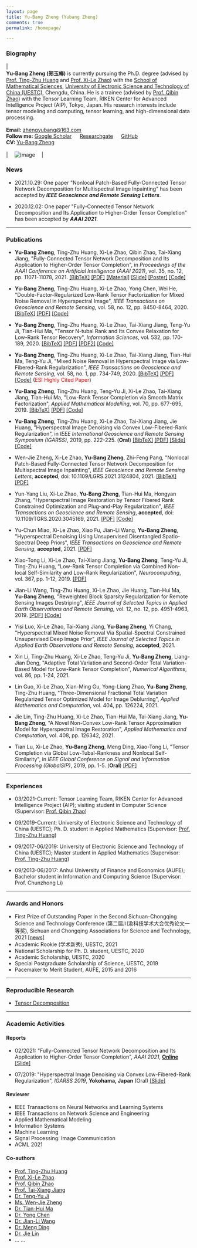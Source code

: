 ```yaml
---
layout: page
title: Yu-Bang Zheng (Yubang Zheng)
comments: true
permalink: /homepage/

---
```



<style>
.biblist { }

/* The item */
.biblist li { }

/* You can define custom styles for plstyle field here. */


/*************************************
   The box that contain BibTeX code
 *************************************/
div.noshow { display: none; }
div.BibTeX {
  margin-right: 1%;
  margin-left: 3%;
  margin-top: 1.2em;
  margin-bottom: 1.3em;
  border: 1px solid silver;
  padding: 0.3em 0.5em;
  background: #eeeeee;
}
div.BibTeX pre { font-size: 85%; overflow: auto;  width: 100%; }
</style>

<script>
function toggleBibtex(articleid) {
  var bib = document.getElementById('bib_'+articleid);
  if (bib) {
    if(bib.className.indexOf('BibTeX') != -1) {
    bib.className.indexOf('noshow') == -1?bib.className = 'BibTeX noshow':bib.className = 'BibTeX';
    }
  } else {
    return;
  }
}
</script>




### Biography
 
| <br>**Yu-Bang Zheng (郑玉棒)** is currently pursuing the Ph.D. degree (advised by [Prof. Ting-Zhu Huang](http://www.math.uestc.edu.cn/info/1081/2041.htm) and [Prof. Xi-Le Zhao](https://zhaoxile.github.io/)) with the [School of Mathematical Sciences](http://www.math.uestc.edu.cn/index.htm), [University of Electronic Science and Technology of China (UESTC)](https://www.uestc.edu.cn/), Chengdu, China. He is a trainee (advised by [Prof. Qibin Zhao](https://qibinzhao.github.io)) with the Tensor Learning Team, RIKEN Center for Advanced Intelligence Project (AIP), Tokyo, Japan. His research interests include tensor modeling and computing, tensor learning, and high-dimensional data processing. <br> <br> **Email:** <zhengyubang@163.com>  <br> **Follow me:** [Google Scholar](https://scholar.google.com/citations?hl=en&user=3KH22NkAAAAJ)  &emsp; [Researchgate](https://www.researchgate.net/profile/Yu_Bang_Zheng)  &emsp; [GitHub](https://github.com/YuBangZheng/)  <br> **CV:** [Yu-Bang Zheng](https://yubangzheng.github.io/images/CV_yubangzheng.pdf) <br><br>| &emsp;![image](https://yubangzheng.github.io/images/yubangzheng3.jpg)&emsp; |

### News

* 2021.10.29: One paper \"Nonlocal Patch-Based Fully-Connected Tensor Network Decomposition for Multispectral Image Inpainting\" has been accepted by _**IEEE Geoscience and Remote Sensing Letters**_.

* 2020.12.02: One paper \"Fully-Connected Tensor Network Decomposition and Its Application to Higher-Order Tensor Completion\" has been accepted by _**AAAI 2021**_.

---

### Publications

* **Yu-Bang Zheng**, Ting-Zhu Huang, Xi-Le Zhao, Qibin Zhao, Tai-Xiang Jiang, \"Fully-Connected Tensor Network Decomposition and Its Application to Higher-Order Tensor Completion\", in _Proceedings of the AAAI Conference on Artificial Intelligence (AAAI 2021)_, vol. 35, no. 12, pp. 11071-11078, 2021. <a href="javascript:toggleBibtex('zhengFCTN2021')" class="textlink">[BibTeX]</a> [[PDF]](https://yubangzheng.github.io/papers/AAAI2021_FCTN_Decomposition_ybz.pdf) [[Material]](https://yubangzheng.github.io/papers/Supplementary_Material_FCTN_decomposition.pdf) [[Slide]](https://yubangzheng.github.io/papers/Slide_FCTN_decomposition.pdf) [[Poster]](https://yubangzheng.github.io/papers/Poster_FCTN_decomposition.pdf) [[Code]](https://yubangzheng.github.io/codes/code_FCTN_Decomposition.zip)

<div id="bib_zhengFCTN2021" class="BibTeX noshow">
<pre>
@inproceedings{zhengFCTN2021,
  title={Fully-Connected Tensor Network Decomposition and Its Application to Higher-Order Tensor Completion}, 
  author={Zheng, Yu-Bang and Huang, Ting-Zhu and Zhao, Xi-Le and Zhao, Qibin and Jiang, Tai-Xiang}, 
  booktitle={Proceedings of the AAAI Conference on Artificial Intelligence},
  volume={35},
  number={12},
  pages={11071-11078},
  year={2021},  
}
</pre>
</div>


* **Yu-Bang Zheng**, Ting-Zhu Huang, Xi-Le Zhao, Yong Chen, Wei He, \"Double-Factor-Regularized Low-Rank Tensor Factorization for Mixed Noise Removal in Hyperspectral Image\", _IEEE Transactions on Geoscience and Remote Sensing_, vol. 58, no. 12, pp. 8450-8464, 2020. <a href="javascript:toggleBibtex('TGRS_LRTFDFR')" class="textlink">[BibTeX]</a> [[PDF]](https://yubangzheng.github.io/papers/TGRS-LRTFDFR.pdf) [[Code]](https://yubangzheng.github.io/codes/code_LRTFDFR.zip)

<div id="bib_TGRS_LRTFDFR" class="BibTeX noshow">
<pre>
@article{TGRS_LRTFDFR,
  author = {Yu-Bang Zheng and Ting-Zhu Huang and Xi-Le Zhao and Yong Chen and Wei He}, 
  journal = {IEEE Transactions on Geoscience and Remote Sensing},  
  title = {Double-Factor-Regularized Low-Rank Tensor Factorization for Mixed Noise Removal in Hyperspectral Image},
  year={2020},
  volume={58},
  number={12},
  pages={8450-8464},
  month={Dec.},
}
</pre>
</div>


* **Yu-Bang Zheng**, Ting-Zhu Huang, Xi-Le Zhao, Tai-Xiang Jiang, Teng-Yu Ji, Tian-Hui Ma, \"Tensor N-tubal Rank and Its Convex Relaxation for Low-Rank Tensor Recovery\", _Information Sciences_, vol. 532, pp. 170-189, 2020. <a href="javascript:toggleBibtex('IS_Ntubal')" class="textlink">[BibTeX]</a> [[PDF]](https://yubangzheng.github.io/papers/IS-N-tubal-rank.pdf) [[PDF2]](https://yubangzheng.github.io/papers/IS-N-tubal-rank2.pdf) [[Code]](https://yubangzheng.github.io/codes/code_WSTNN.zip)

<div id="bib_IS_Ntubal" class="BibTeX noshow">
<pre>
@article{IS_Ntubal,
  author = {Yu-Bang Zheng and Ting-Zhu Huang and Xi-Le Zhao and Tai-Xiang Jiang and Teng-Yu Ji and Tian-Hui Ma},
  journal = {Information Sciences},
  title = {Tensor {N}-tubal rank and its convex relaxation for low-rank tensor recovery},
  volume = {532},
  pages = {170-189},
  year = {2020},
  month={Sep.},
}
</pre>
</div>


* **Yu-Bang Zheng**, Ting-Zhu Huang, Xi-Le Zhao, Tai-Xiang Jiang, Tian-Hui Ma, Teng-Yu Ji, \"Mixed Noise Removal in Hyperspectral Image via Low-Fibered-Rank Regularization\", _IEEE Transactions on Geoscience and Remote Sensing_, vol. 58, no. 1, pp. 734-749, 2020. <a href="javascript:toggleBibtex('TGRS_fibered')" class="textlink">[BibTeX]</a> [[PDF]](https://yubangzheng.github.io/papers/TGRS-low-fibered-rank.pdf) [[Code]](https://yubangzheng.github.io/codes/code_TGRS_low-fibered-rank.zip) (<span style="color:red">ESI Highly Cited Paper</span>)

<div id="bib_TGRS_fibered" class="BibTeX noshow">
<pre>
@article{TGRS_fibered,
  author ={Yu-Bang Zheng and Ting-Zhu Huang and Xi-Le Zhao and Tai-Xiang Jiang and Tian-Hui Ma and Teng-Yu Ji},
  journal={IEEE Transactions on Geoscience and Remote Sensing},
  title={Mixed Noise Removal in Hyperspectral Image via Low-Fibered-Rank Regularization},
  year={2020},
  volume={58},
  number={1},
  pages={734-749},
  month={Jan.},
}
</pre>
</div>


* **Yu-Bang Zheng**, Ting-Zhu Huang, Teng-Yu Ji, Xi-Le Zhao, Tai-Xiang Jiang, Tian-Hui Ma, \"Low-Rank Tensor Completion via Smooth Matrix Factorization\", _Applied Mathematical Modelling_, vol. 70, pp. 677-695, 2019. <a href="javascript:toggleBibtex('AMM_SMFLRTC')" class="textlink">[BibTeX]</a> [[PDF]](https://yubangzheng.github.io/papers/AMM_SMFLRTC_zheng.pdf) [[Code]](https://yubangzheng.github.io/codes/code_SMF-LRTC.zip)

<div id="bib_AMM_SMFLRTC" class="BibTeX noshow">
<pre>
@article{AMM_SMFLRTC,
  title = {Low-Rank Tensor Completion via Smooth Matrix Factorization},
  journal = {Applied Mathematical Modelling},
  volume = {70},
  pages = {677-695},
  year = {2019},
  author = {Yu-Bang Zheng and Ting-Zhu Huang and Teng-Yu Ji and Xi-Le Zhao and Tai-Xiang Jiang and Tian-Hui Ma},
  month={Jun.},
}
</pre>
</div>


* **Yu-Bang Zheng**, Ting-Zhu Huang, Xi-Le Zhao, Tai-Xiang Jiang, Jie Huang, \"Hyperspectral Image Denoising via Convex Low-Fibered-Rank Regularization\", in _IEEE International Geoscience and Remote Sensing Symposium (IGARSS)_, 2019, pp. 222-225. (**Oral**) <a href="javascript:toggleBibtex('IGARSS2019_fibered')" class="textlink">[BibTeX]</a> [[PDF]](https://yubangzheng.github.io/papers/IGARSS2019-low-fibered-rank.pdf) [[Slide]](https://yubangzheng.github.io/papers/Oral_IGARSS2019_ybz.pdf) [[Code]](https://yubangzheng.github.io/codes/code_TGRS_low-fibered-rank.zip)

<div id="bib_IGARSS2019_fibered" class="BibTeX noshow">
<pre>
@inproceedings{IGARSS2019_fibered,
  author={Zheng, Yu-Bang and Huang, Ting-Zhu and Zhao, Xi-Le and Jiang, Tai-Xiang and Huang, Jie},
  booktitle={IEEE International Geoscience and Remote Sensing Symposium}, 
  title={Hyperspectral Image Denoising Via Convex Low-Fibered-Rank Regularization}, 
  year={2019},
  volume={},
  number={},
  pages={222-225},
  }
</pre>
</div>


* Wen-Jie Zheng, Xi-Le Zhao, **Yu-Bang Zheng**, Zhi-Feng Pang, \"Nonlocal Patch-Based Fully-Connected Tensor Network Decomposition for Multispectral Image Inpainting\", _IEEE Geoscience and Remote Sensing Letters_, **accepted**, doi: 10.1109/LGRS.2021.3124804, 2021. <a href="javascript:toggleBibtex('GRSL2021_NLFCTN')" class="textlink">[BibTeX]</a> [[PDF]](https://yubangzheng.github.io/papers/NL-FCTN-wjz.pdf)

<div id="bib_GRSL2021_NLFCTN" class="BibTeX noshow">
<pre>
@article{GRSL2021_NLFCTN,
  title = {Nonlocal Patch-Based Fully-Connected Tensor Network Decomposition for Multispectral Image Inpainting},
  journal = {IEEE Geoscience and Remote Sensing Letters},
  volume = { },
  pages = { },
  year = {2021},
  author = {Wen-Jie Zheng and Xi-Le Zhao and Yu-Bang Zheng and Zhi-Feng Pang},
  note = {doi: 10.1109/LGRS.2021.3124804},
  month={},
}
</pre>
</div>


* Yun-Yang Liu, Xi-Le Zhao, **Yu-Bang Zheng**, Tian-Hui Ma, Hongyan Zhang, \"Hyperspectral Image Restoration by Tensor Fibered Rank Constrained Optimization and Plug-and-Play Regularization\", _IEEE Transactions on Geoscience and Remote Sensing_, **accepted**, doi: 10.1109/TGRS.2020.3045169, 2021. [[PDF]](https://yubangzheng.github.io/papers/TGRS-yyl.pdf) [[Code]](https://github.com/zhaoxile/TGRS_FRCTR_PnP)

* Yu-Chun Miao, Xi-Le Zhao, Xiao Fu, Jian-Li Wang, **Yu-Bang Zheng**, \"Hyperspectral Denoising Using Unsupervised Disentangled Spatio-Spectral Deep Priors\", _IEEE Transactions on Geoscience and Remote Sensing_, **accepted**, 2021. [[PDF]](https://arxiv.org/pdf/2102.12310.pdf)

* Xiao-Tong Li, Xi-Le Zhao, Tai-Xiang Jiang, **Yu-Bang Zheng**, Teng-Yu Ji, Ting-Zhu Huang, \"Low-Rank Tensor Completion via Combined Non-local Self-Similarity and Low-Rank Regularization\", _Neurocomputing_, vol. 367, pp. 1-12, 2019. [[PDF]](https://yubangzheng.github.io/papers/Neurocomputing-NLSLR-xtl.pdf)

* Jian-Li Wang, Ting-Zhu Huang, Xi-Le Zhao, Jie Huang, Tian-Hui Ma, **Yu-Bang Zheng**, \"Reweighted Block Sparsity Regularization for Remote Sensing Images Destriping\", _IEEE Journal of Selected Topics in Applied Earth Observations and Remote Sensing_, vol. 12, no. 12, pp. 4951-4963, 2019. [[PDF]](https://yubangzheng.github.io/papers/JSTARS-jlwang.pdf) [[Code]](https://yubangzheng.github.io/codes/code_RBSUTV.zip)

* Yisi Luo, Xi-Le Zhao, Tai-Xiang Jiang, **Yu-Bang Zheng**, Yi Chang, \"Hyperspectral Mixed Noise Removal Via Spatial-Spectral Constrained Unsupervised Deep Image Prior\", _IEEE Journal of Selected Topics in Applied Earth Observations and Remote Sensing_, **accepted**, 2021.

* Xin Li, Ting-Zhu Huang, Xi-Le Zhao, Teng-Yu Ji, **Yu-Bang Zheng**, Liang-Jian Deng, \"Adaptive Total Variation and Second-Order Total Variation-Based Model for Low-Rank Tensor Completion\", _Numerical Algorithms_, vol. 86, pp. 1-24, 2021.

* Lin Guo, Xi-Le Zhao, Xian-Ming Gu, Yong-Liang Zhao, **Yu-Bang Zheng**, Ting-Zhu Huang, \"Three-Dimensional Fractional Total Variation Regularized Tensor Optimized Model for Image Deblurring\", _Applied Mathematics and Computation_, vol. 404, pp. 126224, 2021.

* Jie Lin, Ting-Zhu Huang, Xi-Le Zhao, Tian-Hui Ma, Tai-Xiang Jiang, **Yu-Bang Zheng**, \"A Novel Non-Convex Low-Rank Tensor Approximation Model for Hyperspectral Image Restoration\", _Applied Mathematics and Computation_, vol. 408, pp. 126342, 2021.

* Tian Lu, Xi-Le Zhao, **Yu-Bang Zheng**, Meng Ding, Xiao-Tong Li, \"Tensor Completion via Global Low-Tubal-Rankness and Nonlocal Self-Similarity\", in _IEEE Global Conference on Signal and Information Processing (GlobalSIP)_, 2019, pp. 1-5. (**Oral**) [[PDF]](https://yubangzheng.github.io/papers/TianLu.pdf)

---

### Experiences 

* 03/2021-Current: Tensor Learning Team, RIKEN Center for Advanced Intelligence Project (AIP); visiting student in Computer Science (Supervisor: [Prof. Qibin Zhao](https://qibinzhao.github.io))

* 09/2019-Current: University of Electronic Science and Technology of China (UESTC); Ph. D. student in Applied Mathematics (Supervisor: [Prof. Ting-Zhu Huang](http://www.math.uestc.edu.cn/info/1081/2041.htm))

* 09/2017-06/2019: University of Electronic Science and Technology of China (UESTC); Master student in Applied Mathematics (Supervisor: [Prof. Ting-Zhu Huang](http://www.math.uestc.edu.cn/info/1081/2041.htm))

* 09/2013-06/2017: Anhui University of Finance and Economics (AUFE); Bachelor student in Information and Computing Science (Supervisor: Prof. Chunzhong Li)

---

### Awards and Honors

*  First Prize of Outstanding Paper in the Second Sichuan-Chongqing Science and Technology Conference (第二届川渝科技学术大会优秀论文一等奖), Sichuan and Chongqing Associations for Science and Technology, 2021 [[news]](http://www.sckjw.com.cn/info/f10734c52b4b45a285d3fd4e4735d5a9)
*  Academic Rookie (学术新秀), UESTC, 2021
*  National Scholarship for Ph. D. student, UESTC, 2020
*  Academic Scholarship, UESTC, 2020
*  Special Postgraduate Scholarship of Science, UESTC, 2019
*  Pacemaker to Merit Student, AUFE, 2015 and 2016

---

### Reproducible Research

*  [Tensor Decomposition](https://github.com/zhaoxile/reproducible-tensor-completion-state-of-the-art)


---

### Academic Activities

#### Reports

* 02/2021: \"Fully-Connected Tensor Network Decomposition and Its Application to Higher-Order Tensor Completion\", _AAAI 2021_, **[Online](https://virtual.2021.aaai.org/paper_AAAI-4990.html)** [[Slide]](https://yubangzheng.github.io/papers/Slide_FCTN_decomposition.pdf)

* 07/2019: \"Hyperspectral Image Denoising via Convex Low-Fibered-Rank Regularization\", _IGARSS 2019_, **Yokohama, Japan** (Oral) [[Slide]](https://yubangzheng.github.io/papers/Oral_IGARSS2019_ybz.pdf)

#### Reviewer

*  IEEE Transactions on Neural Networks and Learning Systems
*  IEEE Transactions on Network Science and Engineering
*  Applied Mathematical Modeling
*  Information Systems
*  Machine Learning
*  Signal Processing: Image Communication
*  ACML 2021

#### Co-authors

*  [Prof. Ting-Zhu Huang](http://www.math.uestc.edu.cn/info/1081/2041.htm)
*  [Prof. Xi-Le Zhao](https://zhaoxile.github.io/)
*  [Prof. Qibin Zhao](https://qibinzhao.github.io)
*  [Prof. Tai-Xiang Jiang](https://taixiangjiang.github.io)
*  [Dr. Teng-Yu Ji](https://sites.google.com/site/tengyuji90/)
*  [Ms. Wen-Jie Zheng](https://wjz1355.github.io)
*  [Dr. Tian-Hui Ma](https://dblp.org/pid/173/2719.html)
*  [Dr. Yong Chen](https://chenyong1993.github.io/yongchen.github.io/)
*  [Dr. Jian-Li Wang](https://wangjianli123.github.io/)
*  [Dr. Meng Ding](https://mengding56.github.io)
*  [Dr. Jie Lin](https://jielin96.github.io/)
*  ... ...

<script type="text/javascript" src="//rf.revolvermaps.com/0/0/8.js?i=5walv8lpuh8&amp;m=0&amp;c=ff0000&amp;cr1=ffffff&amp;f=arial&amp;l=33" async="async"></script>




